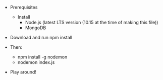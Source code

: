 - Prerequisites
    - Install
        - Node.js (latest LTS version (10.15 at the time of making this file))
        - MongoDB
    


- Download and run npm install
- Then:
    - npm install -g nodemon
    - nodemon index.js
- Play around!